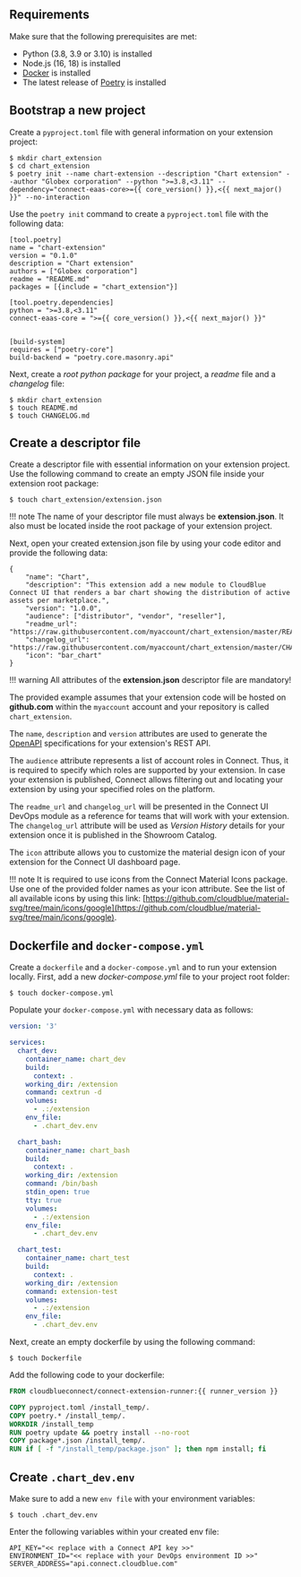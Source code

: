 ## Requirements

Make sure that the following prerequisites are met:

* Python (3.8, 3.9 or 3.10) is installed
* Node.js (16, 18) is installed
* [Docker](https://www.docker.com/) is installed
* The latest release of [Poetry](https://python-poetry.org/) is installed


## Bootstrap a new project

Create a `pyproject.toml` file with general information on your extension project:

```
$ mkdir chart_extension
$ cd chart_extension
$ poetry init --name chart-extension --description "Chart extension" --author "Globex corporation" --python ">=3.8,<3.11" --dependency="connect-eaas-core>={{ core_version() }},<{{ next_major() }}" --no-interaction
```

Use the `poetry init` command to create a `pyproject.toml` file with the following data:

```
[tool.poetry]
name = "chart-extension"
version = "0.1.0"
description = "Chart extension"
authors = ["Globex corporation"]
readme = "README.md"
packages = [{include = "chart_extension"}]

[tool.poetry.dependencies]
python = ">=3.8,<3.11"
connect-eaas-core = ">={{ core_version() }},<{{ next_major() }}"


[build-system]
requires = ["poetry-core"]
build-backend = "poetry.core.masonry.api"
```

Next, create a *root python package* for your project, a *readme* file and a *changelog* file:

```
$ mkdir chart_extension
$ touch README.md
$ touch CHANGELOG.md
```

## Create a descriptor file

Create a descriptor file with essential information on your extension project. Use the following 
command to create an empty JSON file inside your extension root package:

```
$ touch chart_extension/extension.json
```

!!! note
    The name of your descriptor file must always be **extension.json**. It also must be located 
    inside the root package of your extension project.


Next, open your created extension.json file by using your code editor and provide the following data:

```
{
    "name": "Chart",
    "description": "This extension add a new module to CloudBlue Connect UI that renders a bar chart showing the distribution of active assets per marketplace.",
    "version": "1.0.0",
    "audience": ["distributor", "vendor", "reseller"],
    "readme_url": "https://raw.githubusercontent.com/myaccount/chart_extension/master/README.md",
    "changelog_url": "https://raw.githubusercontent.com/myaccount/chart_extension/master/CHANGELOG.md",
    "icon": "bar_chart"
}
```

!!! warning
    All attributes of the **extension.json** descriptor file are mandatory!

The provided example assumes that your extension code will be hosted on **github.com** within the `myaccount` account and your repository is called `chart_extension`.

The `name`, `description` and `version` attributes are used to generate the [OpenAPI](https://www.openapis.org/) specifications for your extension's REST API.

The `audience` attribute represents a list of account roles in Connect. Thus, it is required to specify which roles are supported by your extension. In case your extension is published, Connect allows filtering out and locating your extension by using your specified  roles on the platform.

The `readme_url` and `changelog_url` will be presented in the Connect UI DevOps module as a reference for teams that will work with your extension. The `changelog_url` attribute will be used as *Version History* details for your extension once it is published in the Showroom Catalog.

The `icon` attribute allows you to customize the material design icon of your extension for the Connect UI dashboard page.

!!! note
    It is required to use icons from the Connect Material Icons package. Use one of the provided folder names as your icon attribute. See the list of all available icons by using this link:
    [https://github.com/cloudblue/material-svg/tree/main/icons/google](https://github.com/cloudblue/material-svg/tree/main/icons/google).


## Dockerfile and `docker-compose.yml` 

Create a `dockerfile` and a `docker-compose.yml` and to run your extension locally. First, add a new *docker-compose.yml* file to your project root folder:


```
$ touch docker-compose.yml
```

Populate your `docker-compose.yml` with necessary data as follows:


```yaml
version: '3'

services:
  chart_dev:
    container_name: chart_dev
    build:
      context: .
    working_dir: /extension
    command: cextrun -d
    volumes: 
      - .:/extension
    env_file:
      - .chart_dev.env

  chart_bash:
    container_name: chart_bash
    build:
      context: .
    working_dir: /extension
    command: /bin/bash
    stdin_open: true
    tty: true
    volumes:
      - .:/extension
    env_file:
      - .chart_dev.env

  chart_test:
    container_name: chart_test
    build:
      context: .
    working_dir: /extension
    command: extension-test
    volumes:
      - .:/extension
    env_file:
      - .chart_dev.env
```


Next, create an empty dockerfile by using the following command:


```
$ touch Dockerfile
```

Add the following code to your dockerfile:


```dockerfile
FROM cloudblueconnect/connect-extension-runner:{{ runner_version }}

COPY pyproject.toml /install_temp/.
COPY poetry.* /install_temp/.
WORKDIR /install_temp
RUN poetry update && poetry install --no-root
COPY package*.json /install_temp/.
RUN if [ -f "/install_temp/package.json" ]; then npm install; fi
```

## Create `.chart_dev.env`

Make sure to add a new `env file` with your environment variables:

```
$ touch .chart_dev.env
```

Enter the following variables within your created env file:

```
API_KEY="<< replace with a Connect API key >>"
ENVIRONMENT_ID="<< replace with your DevOps environment ID >>"
SERVER_ADDRESS="api.connect.cloudblue.com"
```

